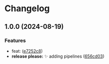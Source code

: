 # Changelog

## 1.0.0 (2024-08-19)


### Features

* feat:  ([e7252c8](https://github.com/chrburmeister/release-management/commit/e7252c88b5004e7702480cc0423a0e1d3f1e211c))
* **release please:** :sparkles:  adding pipelines ([656cd03](https://github.com/chrburmeister/release-management/commit/656cd0395c84aa7ae24daf83c5584715d813c8fb))

